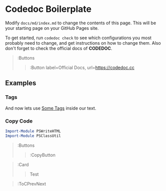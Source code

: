 # Codedoc Boilerplate

Modify `docs/md/index.md` to change the contents of this page. This will be your starting
page on your GitHub Pages site.

To get started, run `codedoc check` to see which configurations you most probably need to change,
and get instructions on how to change them. Also don't forget to check the official docs of **CODEDOC**.

> :Buttons
> > :Button label=Official Docs, url=https://codedoc.cc

## Examples

### Tags
And now lets use [Some Tags](:Tag) inside our text.

### Copy Code

```powershell
Import-Module PSWriteHTML
Import-Module PSClassUtil
```
> :Buttons
>> :CopyButton

> :Card
> > Test

> :ToCPrevNext
